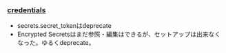 ### [credentials](https://github.com/rails/rails/pull/30067)

* secrets.secret_tokenはdeprecate
* Encrypted Secretsはまだ参照・編集はできるが、セットアップは出来なくなった。ゆるくdeprecate。
